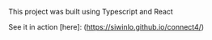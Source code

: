 This project was built using Typescript and React

See it in action [here]:
(https://siwinlo.github.io/connect4/)
